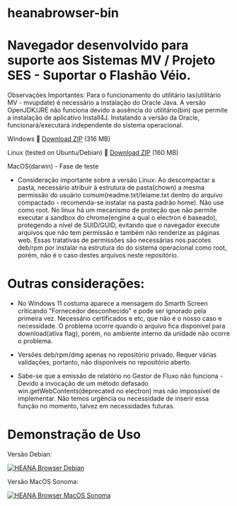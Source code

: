# heanabrowser-bin
# Navegador desenvolvido para suporte aos Sistemas MV / Projeto SES - Suportar o Flashão Véio. 

Observações Importantes: Para o funcionamento do utilitário las(utilitário MV - mvupdate) é necessário a instalação do Oracle Java. A versão OpenJDK/JRE não funciona devido a ausência do utilitário(bin) que permite a instalação de aplicativo Install4J. Instalando a versão da Oracle, funcionará/executará independente do sistema operacional.


Windows 
:link: [Download ZIP](https://github.com/heana-hosp/heanabrowser-bin/releases/download/HEANA/HEANABrowser-win32-x64.zip) (316 MB) 

Linux (tested on Ubuntu/Debian)
:link: [Download ZIP](https://github.com/heana-hosp/heanabrowser-bin/releases/download/HEANA/HEANABrowser-linux-x64.zip) (160 MB) 

MacOS(darwin) - Fase de teste

- Consideração importante sobre a versão Linux: Ao descompactar a pasta, necessário atribuir à estrutura de pasta(chown) a mesma permissão do usuário comum(readme.txt/leiame.txt dentro do arquivo compactado - recomenda-se instalar na pasta padrão home). Não use como root. No linux há um mecanismo de proteção que não permite executar a sandbox do chrome(engine a qual o electron é baseado), protegendo a nível de SUID/GUID, evitando que o navegador execute arquivos que não tem permissão e também não renderize as páginas web. Essas tratativas de permissões são necessárias nos pacotes deb/rpm por instalar na estrutura do do sistema operacional como root, porém, não é o caso destes arquivos neste repositório. 


# Outras considerações:

- No Windows 11 costuma aparece a mensagem do Smarth Screen criticando "Fornecedor desconhecido" e pode ser ignorado pela primeira vez. Necessário certificados e etc, que não é o nosso caso e necessidade. O problema ocorre quando o arquivo fica disponível para download(ativa flag), porém, no ambiente interno da unidade não ocorre o problema. 

- Versões deb/rpm/dmg apenas no repositório privado. Requer várias validações, portanto, não disponíveis no repositório aberto. 

- Sabe-se que a emissão de relatório no Gestor de Fluxo não funciona - Devido a invocação de um método defasado win.getWebContents(deprecated no electron) mas não impossível de implementar. Não temos urgência ou necessidade de inserir essa função no momento, talvez em necessidades futuras. 

# Demonstração de Uso

Versão Debian:

[![HEANA Browser Debian](https://i9.ytimg.com/vi_webp/MT5WmscDlZU/mq3.webp?sqp=CITdyq0G-oaymwEmCMACELQB8quKqQMa8AEB-AH-CYACygWKAgwIABABGC8gWShyMA8=&rs=AOn4CLCe3lZGs8LyTlcrkBxIRf1P137iJQ)](https://youtu.be/MT5WmscDlZU "HEANA Browser Debian")




Versão MacOS Sonoma:

[![HEANA Browser MacOS Sonoma](https://github.com/heana-hosp/heanabrowser-bin/assets/5917784/6f4a2ae2-0b2a-499c-9891-1640ea8d2fcd)](https://youtu.be/sa7r9XR_pgQ "HEANA Browser Mac OS Sonoma")



